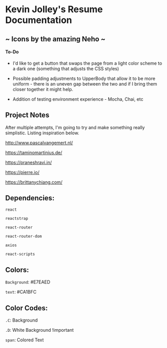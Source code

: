 # Kevin Jolley's Resume Documentation

## ~ Icons by the amazing Neho ~

#### To-Do

- I'd like to get a button that swaps the page from a light color scheme to a dark one (something that adjusts the CSS styles)

- Possible padding adjustments to UpperBody that allow it to be more uniform - there is an uneven gap between the two and if I bring them closer together it might help.

- Addition of testing environment experience - Mocha, Chai, etc

## Project Notes

After multiple attempts, I'm going to try and make something really simplistic. Listing inspiration below.

http://www.pascalvangemert.nl/

https://taminomartinius.de/

https://praneshravi.in/

https://pierre.io/

https://brittanychiang.com/

## Dependencies:

`react`

`reactstrap`

`react-router`

`react-router-dom`

`axios`

`react-scripts`

## Colors:

`Background`: #E7EAED

`text`: #CA1BFC

## Color Codes:

`.C`: Background

`.D`: White Background !important

`span`: Colored Text
